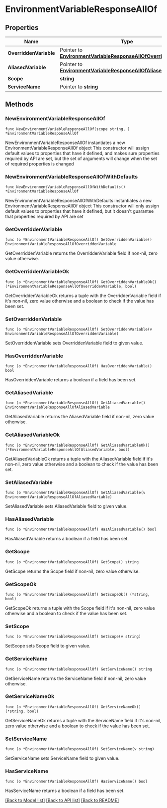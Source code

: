 # EnvironmentVariableResponseAllOf

## Properties

Name | Type | Description | Notes
------------ | ------------- | ------------- | -------------
**OverriddenVariable** | Pointer to [**EnvironmentVariableResponseAllOfOverriddenVariable**](EnvironmentVariableResponseAllOfOverriddenVariable.md) |  | [optional] 
**AliasedVariable** | Pointer to [**EnvironmentVariableResponseAllOfAliasedVariable**](EnvironmentVariableResponseAllOfAliasedVariable.md) |  | [optional] 
**Scope** | **string** |  | 
**ServiceName** | Pointer to **string** |  | [optional] 

## Methods

### NewEnvironmentVariableResponseAllOf

`func NewEnvironmentVariableResponseAllOf(scope string, ) *EnvironmentVariableResponseAllOf`

NewEnvironmentVariableResponseAllOf instantiates a new EnvironmentVariableResponseAllOf object
This constructor will assign default values to properties that have it defined,
and makes sure properties required by API are set, but the set of arguments
will change when the set of required properties is changed

### NewEnvironmentVariableResponseAllOfWithDefaults

`func NewEnvironmentVariableResponseAllOfWithDefaults() *EnvironmentVariableResponseAllOf`

NewEnvironmentVariableResponseAllOfWithDefaults instantiates a new EnvironmentVariableResponseAllOf object
This constructor will only assign default values to properties that have it defined,
but it doesn't guarantee that properties required by API are set

### GetOverriddenVariable

`func (o *EnvironmentVariableResponseAllOf) GetOverriddenVariable() EnvironmentVariableResponseAllOfOverriddenVariable`

GetOverriddenVariable returns the OverriddenVariable field if non-nil, zero value otherwise.

### GetOverriddenVariableOk

`func (o *EnvironmentVariableResponseAllOf) GetOverriddenVariableOk() (*EnvironmentVariableResponseAllOfOverriddenVariable, bool)`

GetOverriddenVariableOk returns a tuple with the OverriddenVariable field if it's non-nil, zero value otherwise
and a boolean to check if the value has been set.

### SetOverriddenVariable

`func (o *EnvironmentVariableResponseAllOf) SetOverriddenVariable(v EnvironmentVariableResponseAllOfOverriddenVariable)`

SetOverriddenVariable sets OverriddenVariable field to given value.

### HasOverriddenVariable

`func (o *EnvironmentVariableResponseAllOf) HasOverriddenVariable() bool`

HasOverriddenVariable returns a boolean if a field has been set.

### GetAliasedVariable

`func (o *EnvironmentVariableResponseAllOf) GetAliasedVariable() EnvironmentVariableResponseAllOfAliasedVariable`

GetAliasedVariable returns the AliasedVariable field if non-nil, zero value otherwise.

### GetAliasedVariableOk

`func (o *EnvironmentVariableResponseAllOf) GetAliasedVariableOk() (*EnvironmentVariableResponseAllOfAliasedVariable, bool)`

GetAliasedVariableOk returns a tuple with the AliasedVariable field if it's non-nil, zero value otherwise
and a boolean to check if the value has been set.

### SetAliasedVariable

`func (o *EnvironmentVariableResponseAllOf) SetAliasedVariable(v EnvironmentVariableResponseAllOfAliasedVariable)`

SetAliasedVariable sets AliasedVariable field to given value.

### HasAliasedVariable

`func (o *EnvironmentVariableResponseAllOf) HasAliasedVariable() bool`

HasAliasedVariable returns a boolean if a field has been set.

### GetScope

`func (o *EnvironmentVariableResponseAllOf) GetScope() string`

GetScope returns the Scope field if non-nil, zero value otherwise.

### GetScopeOk

`func (o *EnvironmentVariableResponseAllOf) GetScopeOk() (*string, bool)`

GetScopeOk returns a tuple with the Scope field if it's non-nil, zero value otherwise
and a boolean to check if the value has been set.

### SetScope

`func (o *EnvironmentVariableResponseAllOf) SetScope(v string)`

SetScope sets Scope field to given value.


### GetServiceName

`func (o *EnvironmentVariableResponseAllOf) GetServiceName() string`

GetServiceName returns the ServiceName field if non-nil, zero value otherwise.

### GetServiceNameOk

`func (o *EnvironmentVariableResponseAllOf) GetServiceNameOk() (*string, bool)`

GetServiceNameOk returns a tuple with the ServiceName field if it's non-nil, zero value otherwise
and a boolean to check if the value has been set.

### SetServiceName

`func (o *EnvironmentVariableResponseAllOf) SetServiceName(v string)`

SetServiceName sets ServiceName field to given value.

### HasServiceName

`func (o *EnvironmentVariableResponseAllOf) HasServiceName() bool`

HasServiceName returns a boolean if a field has been set.


[[Back to Model list]](../README.md#documentation-for-models) [[Back to API list]](../README.md#documentation-for-api-endpoints) [[Back to README]](../README.md)


